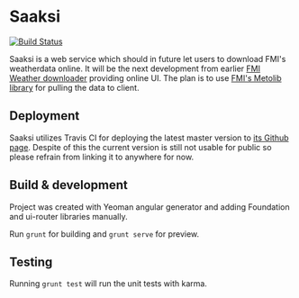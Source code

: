 # Saaksi
[![Build Status](https://travis-ci.org/Tumetsu/saaksi.svg?branch=master)](https://travis-ci.org/Tumetsu/saaksi)

Saaksi is a web service which should in future let users to download FMI's weatherdata online. It will be the next development from earlier [FMI Weather downloader](https://github.com/Tumetsu/FMI-weather-downloader) providing online UI. The plan is to use [FMI's Metolib library](https://github.com/fmidev/metolib) for pulling the data to client.

## Deployment
Saaksi utilizes Travis CI for deploying the latest master version to [its Github page](http://tumetsu.github.io/saaksi/). Despite of this the current version is still not usable for public so please refrain from linking it to anywhere for now.

## Build & development
Project was created with Yeoman angular generator and adding Foundation and ui-router libraries manually.

Run `grunt` for building and `grunt serve` for preview.

## Testing

Running `grunt test` will run the unit tests with karma.
